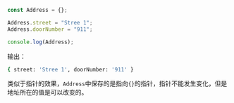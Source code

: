 ```javascript
const Address = {};

Address.street = "Stree 1";
Address.doorNumber = "911";

console.log(Address);
```

输出：

```bash
{ street: 'Stree 1', doorNumber: '911' }
```

类似于指针的效果，`Address`中保存的是指向`{}`的指针，指针不能发生变化，但是地址所在的值是可以改变的。